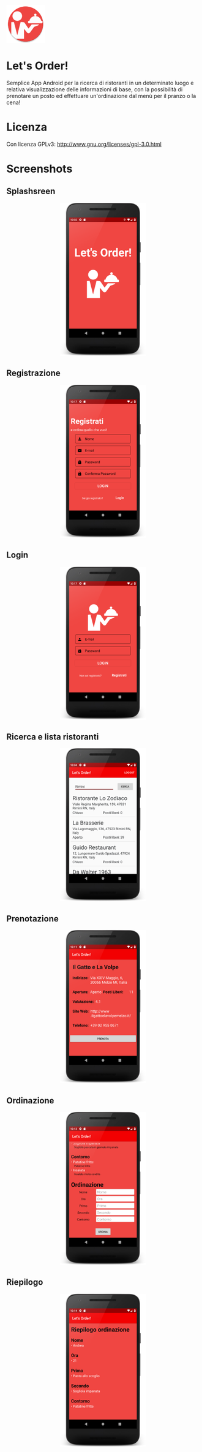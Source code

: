 <a><img src='https://raw.githubusercontent.com/andreadeluna/ProgettoPDGT/master/img/icona.png' alt='icon' height='100'/></a>

# Let's Order!
Semplice App Android per la ricerca di ristoranti in un determinato luogo e relativa visualizzazione delle informazioni di base, con la possibilità di prenotare un posto ed effettuare un'ordinazione dal menù per il pranzo o la cena!

# Licenza
Con licenza GPLv3: http://www.gnu.org/licenses/gpl-3.0.html

# Screenshots

## Splashsreen

<div align="center"><a><img src='https://raw.githubusercontent.com/andreadeluna/ProgettoPDGT/master/img/splashscreen.png' height='400' alt='icon'/></a></div>

## Registrazione

<div align="center"><a><img src='https://raw.githubusercontent.com/andreadeluna/ProgettoPDGT/master/img/registrazione.png' height='400' alt='icon'/></a></div>

## Login

<div align="center"><a><img src='https://raw.githubusercontent.com/andreadeluna/ProgettoPDGT/master/img/login.png' height='400' alt='icon'/></a></div>

## Ricerca e lista ristoranti

<div align="center"><a><img src='https://raw.githubusercontent.com/andreadeluna/ProgettoPDGT/master/img/lista_ristoranti.png' height='400' alt='icon'/></a></div>

## Prenotazione

<div align="center"><a><img src='https://raw.githubusercontent.com/andreadeluna/ProgettoPDGT/master/img/prenotazione.png' height='400' alt='icon'/></a></div>

## Ordinazione

<div align="center"><a><img src='https://raw.githubusercontent.com/andreadeluna/ProgettoPDGT/master/img/ordinazione.png' height='400' alt='icon'/></a></div>

## Riepilogo

<div align="center"><a><img src='https://raw.githubusercontent.com/andreadeluna/ProgettoPDGT/master/img/riepilogo.png' height='400' alt='icon'/></a></div>